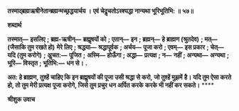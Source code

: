 **तस्माद्ब्रह्मऋषीनेतान्ब्रह्मन्मच्छ्रद्धयार्चय ।** **एवं चेदॢचतोऽस्श्यद्धा नान्यथा भूरिभूतिभि: ॥ ५७॥** 

**शब्दार्थ** 

**तस्मात्—** **इसलिए** **; ब्रह्म-ऋषीन्—** **ब्रह्मॢषयों को** **; एतान्—** **इन** **; ब्रह्मन्—** **हे ब्राह्मण (श्रुतदेव)** **; मत्—** **(जैसाकि तुम रखते हो)** **मेरे लिए** **; श्रद्धया—** **श्रद्धापूर्वक** **; अर्चय—** **पूजा करो** **; एवम्—** **इस प्रकार** **; चेत्—** **यदि (तुम करोगे)** **; अॢचत:—** **पूजित** **;** **अस्मि—** **होऊँगा** **; अद्धा—** **प्रत्यक्ष** **; न—** **नहीं** **; अन्यथा—** **अन्यथा** **; भूरि—** **विस्तृत** **; भूतिभि:—** **धन से।** **.** 

**अत: हे ब्राह्मण, तुश्हें चाहिए कि इन ब्रह्मॢषयों की पूजा उसी श्रद्धा से करो, जो तुश्हें मुझमें** **है। यदि तुम ऐसा करते हो, तो तुम मेरी प्रत्यक्ष पूजा करोगे, जिसे तुम प्रचुर धन अर्पित करके** **करके भी नहीं कर सकते।** **** 

**श्रीशुक उवाच** 